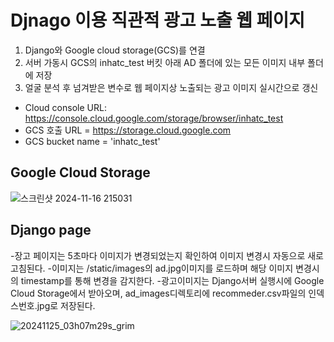# Djnago 이용 직관적 광고 노출 웹 페이지

1. Django와 Google cloud storage(GCS)를 연결
2. 서버 가동시 GCS의 inhatc_test 버킷 아래 AD 폴더에 있는 모든 이미지 내부 폴더에 저장
3. 얼굴 분석 후 넘겨받은 변수로 웹 페이지상 노출되는 광고 이미지 실시간으로 갱신

- Cloud console URL:
https://console.cloud.google.com/storage/browser/inhatc_test
- GCS 호출 URL = https://storage.cloud.google.com
- GCS bucket name = 'inhatc_test'

## Google Cloud Storage

![스크린샷 2024-11-16 215031](https://github.com/user-attachments/assets/ca7a7602-7a6d-42f3-94e9-06214bc62fb4)



## Django page

-장고 페이지는 5초마다 이미지가 변경되었는지 확인하여 이미지 변경시 자동으로 새로고침된다.
-이미지는 /static/images의 ad.jpg이미지를 로드하며 해당 이미지 변경시의 timestamp를 통해 변경을 감지한다.
-광고이미지는 Django서버 실행시에 Google Cloud Storage에서 받아오며, ad_images디렉토리에 recommeder.csv파일의 인덱스번호.jpg로 저장된다.


![20241125_03h07m29s_grim](https://github.com/user-attachments/assets/39a4d74a-e9a4-48d4-a069-ffda924cb5b5)
